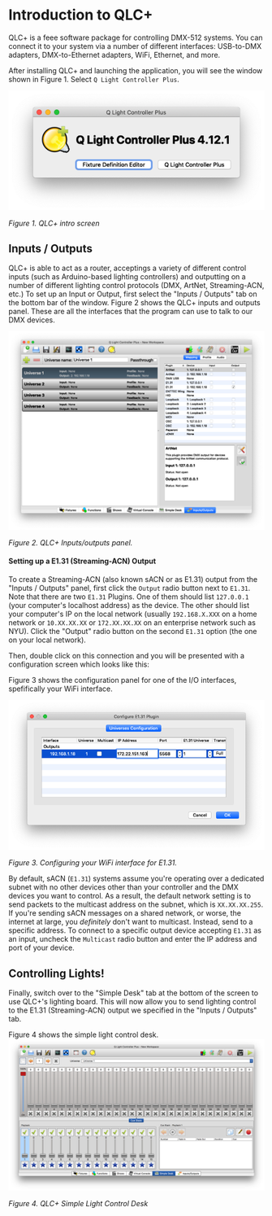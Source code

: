 # Introduction to QLC+

QLC+ is a feee software package for controlling DMX-512 systems. You can connect it to your system via a number of different interfaces: USB-to-DMX adapters, DMX-to-Ethernet adapters, WiFi, Ethernet, and more. 

After installing QLC+ and launching the application, you will see the  window shown in Figure 1.  Select `Q Light Controller Plus`.

![Figure 1. QLC+ intro screen](img/qlc+opener.png)

_Figure 1. QLC+ intro screen_

## Inputs / Outputs

QLC+ is able to act as a router, acceptings a variety of different control inputs (such as Arduino-based lighting controllers) and outputting on a number of different lighting control protocols (DMX, ArtNet, Streaming-ACN, etc.)  To set up an Input or Output, first select the "Inputs / Outputs" tab on the bottom bar of the window.  Figure 2 shows the QLC+ inputs and outputs panel. These are all the interfaces that the program can use to talk to our DMX devices. 

![Figure 2. QLC+ Inputs/outputs panel](img/qlc+-inputs-outputs.png)

_Figure 2. QLC+ Inputs/outputs panel._

#### Setting up a E1.31 (Streaming-ACN) Output

To create a Streaming-ACN (also known sACN or as E1.31) output from the "Inputs / Outputs" panel, first click the `Output` radio button next to `E1.31`.  Note that there are two `E1.31` Plugins.  One of them should list `127.0.0.1` (your computer's localhost address) as the device.  The other should list your computer's IP on the local network (usually `192.168.X.XXX` on a home network or `10.XX.XX.XX`  or `172.XX.XX.XX` on an enterprise network such as NYU).  Click the "Output" radio button on the second `E1.31` option (the one on your local network).  

Then, double click on this connection and you will be presented with a configuration screen which looks like this: 

Figure 3 shows the configuration panel for one of the I/O interfaces, spefifically your WiFi interface. 

![Figure 3. Configuring your WiFi interface for E1.31](img/qlc+-e131-config.png)

_Figure 3. Configuring your WiFi interface for E1.31._

By default, sACN (`E1.31`) systems assume you're operating over a dedicated subnet with no other devices other than your controller and the DMX devices you want to control. As a result, the default network setting is to send packets to the multicast address on the subnet, which is `XX.XX.XX.255`. If you're sending sACN messages on a shared network, or worse, the internet at large, you _definitely_ don't want to multicast. Instead, send to a specific address. To connect to a specific output device accepting `E1.31` as an input, uncheck the `Multicast` radio button and enter the IP address and port of your device.

## Controlling Lights!

Finally, switch over to the "Simple Desk" tab at the bottom of the screen to use QLC+'s lighting board. This will now allow you to send lighting control to the E1.31 (Streaming-ACN) output we specified in the "Inputs / Outputs" tab.

Figure 4 shows the simple light control desk. 
![Figure 4. Simple light control desk](img/qlc+-simple-desk.png)

_Figure 4. QLC+ Simple Light Control Desk_